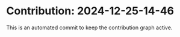 # Contribution: 2024-12-25-14-46
This is an automated commit to keep the contribution graph active.

